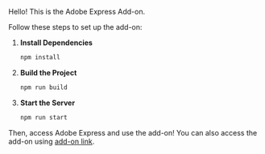 Hello! This is the Adobe Express Add-on.

Follow these steps to set up the add-on:

1. **Install Dependencies**

    ```bash
    npm install
    ```

2. **Build the Project**

    ```bash
    npm run build
    ```

3. **Start the Server**

    ```bash
    npm run start
    ```

Then, access Adobe Express and use the add-on! You can also access the add-on using [add-on link](https://adobesparkpost.app.link/TR9Mb7TXFLb?mode=private&claimCode=w1mk62198:XUG8OUYJ).